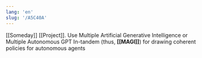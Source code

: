 ```yaml
---
lang: 'en'
slug: '/A5C40A'
---
```


[[Someday]] [[Project]]. Use Multiple Artificial Generative Intelligence or Multiple Autonomous GPT In-tandem (thus, **[[MAGI]]**) for drawing coherent policies for autonomous agents
